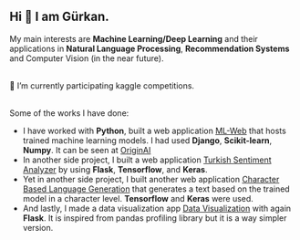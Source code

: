## Hi 👋 I am Gürkan.

My main interests are **Machine Learning/Deep Learning** and their applications in **Natural Language Processing**, **Recommendation Systems** and Computer Vision (in the near future).<br /><br />

🌱 I’m currently participating kaggle competitions.<br /><br />

Some of the works I have done:

- I have worked with **Python**, built a web application [ML-Web](https://github.com/gurkandyilmaz/ml-website) that hosts trained machine learning models. I had used **Django**, **Scikit-learn**, **Numpy**. It can be seen at [OriginAI](http://originai.herokuapp.com/)
- In another side project, I built a web application [Turkish Sentiment Analyzer](https://github.com/gurkandyilmaz/sentiment) by using **Flask**, **Tensorflow**, and **Keras**.
- Yet in another side project, I built another web application [Character Based Language Generation](https://github.com/gurkandyilmaz/language_generation) that generates a text based on the trained model in a character level. **Tensorflow** and **Keras** were used.
- And lastly, I made a data visualization app [Data Visualization](https://github.com/gurkandyilmaz/data_visualization) with again **Flask**. It is inspired from pandas profiling library but it is a way simpler version.

<!-- 
## 💻 Work Stats

![Gurkans's Github stats](https://github-readme-stats.vercel.app/api?username=gurkandyilmaz&show_icons=true)
-->

<!--
- 🔭 I’m currently working on ...
- 🌱 I’m currently learning 
- 👯 I’m looking to collaborate on ...
- 🤔 I’m looking for help with ...
- 💬 Ask me about ...
- 📫 How to reach me: ...
- 😄 Pronouns: ...
- ⚡ Fun fact: ...

-->
